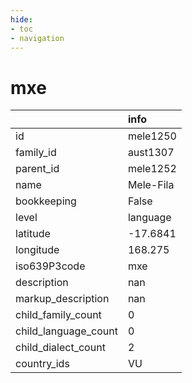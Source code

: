 ```yaml
---
hide:
- toc
- navigation
---
```

# mxe
|                      | info      |
|:---------------------|:----------|
| id                   | mele1250  |
| family_id            | aust1307  |
| parent_id            | mele1252  |
| name                 | Mele-Fila |
| bookkeeping          | False     |
| level                | language  |
| latitude             | -17.6841  |
| longitude            | 168.275   |
| iso639P3code         | mxe       |
| description          | nan       |
| markup_description   | nan       |
| child_family_count   | 0         |
| child_language_count | 0         |
| child_dialect_count  | 2         |
| country_ids          | VU        |